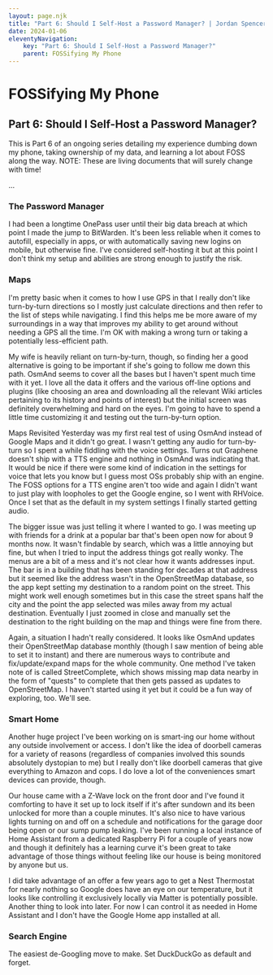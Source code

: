 ```yaml
---
layout: page.njk
title: "Part 6: Should I Self-Host a Password Manager? | Jordan Spencer"
date: 2024-01-06
eleventyNavigation:
    key: "Part 6: Should I Self-Host a Password Manager?"
    parent: FOSSifying My Phone
---
```


# FOSSifying My Phone

## Part 6: Should I Self-Host a Password Manager?

This is Part 6 of an ongoing series detailing my experience dumbing down my phone, taking ownership of my data, and learning a lot about FOSS along the way. NOTE: These are living documents that will surely change with time!

...

### The Password Manager
I had been a longtime OnePass user until their big data breach at which point I made the jump to BitWarden. It's been less reliable when it comes to autofill, especially in apps, or with automatically saving new logins on mobile, but otherwise fine. I've considered self-hosting it but at this point I don't think my setup and abilities are strong enough to justify the risk.

### Maps
I'm pretty basic when it comes to how I use GPS in that I really don't like turn-by-turn directions so I mostly just calculate directions and then refer to the list of steps while navigating. I find this helps me be more aware of my surroundings in a way that improves my ability to get around without needing a GPS all the time. I'm OK with making a wrong turn or taking a potentially less-efficient path.

My wife is heavily reliant on turn-by-turn, though, so finding her a good alternative is going to be important if she's going to follow me down this path. OsmAnd seems to cover all the bases but I haven't spent much time with it yet. I love all the data it offers and the various off-line options and plugins (like choosing an area and downloading all the relevant Wiki articles pertaining to its history and points of interest) but the initial screen was definitely overwhelming and hard on the eyes. I'm going to have to spend a little time customizing it and testing out the turn-by-turn option.

Maps Revisited
Yesterday was my first real test of using OsmAnd instead of Google Maps and it didn't go great. I wasn't getting any audio for turn-by-turn so I spent a while fiddling with the voice settings. Turns out Graphene doesn't ship with a TTS engine and nothing in OsmAnd was indicating that. It would be nice if there were some kind of indication in the settings for voice that lets you know but I guess most OSs probably ship with an engine. The FOSS options for a TTS engine aren't too wide and again I didn't want to just play with loopholes to get the Google engine, so I went with RHVoice. Once I set that as the default in my system settings I finally started getting audio.

The bigger issue was just telling it where I wanted to go. I was meeting up with friends for a drink at a popular bar that's been open now for about 9 months now. It wasn't findable by search, which was a little annoying but fine, but when I tried to input the address things got really wonky. The menus are a bit of a mess and it's not clear how it wants addresses input. The bar is in a building that has been standing for decades at that address but it seemed like the address wasn't in the OpenStreetMap database, so the app kept setting my destination to a random point on the street. This might work well enough sometimes but in this case the street spans half the city and the point the app selected was miles away from my actual destination. Eventually I just zoomed in close and manually set the destination to the right building on the map and things were fine from there.

Again, a situation I hadn't really considered. It looks like OsmAnd updates their OpenStreetMap database monthly (though I saw mention of being able to set it to instant) and there are numerous ways to contribute and fix/update/expand maps for the whole community. One method I've taken note of is called StreetComplete, which shows missing map data nearby in the form of "quests" to complete that then gets passed as updates to OpenStreetMap. I haven't started using it yet but it could be a fun way of exploring, too. We'll see.

### Smart Home
Another huge project I've been working on is smart-ing our home without any outside involvement or access. I don't like the idea of doorbell cameras for a variety of reasons (regardless of companies involved this sounds absolutely dystopian to me) but I really don't like doorbell cameras that give everything to Amazon and cops. I do love a lot of the conveniences smart devices can provide, though.

Our house came with a Z-Wave lock on the front door and I've found it comforting to have it set up to lock itself if it's after sundown and its been unlocked for more than a couple minutes. It's also nice to have various lights turning on and off on a schedule and notifications for the garage door being open or our sump pump leaking. I've been running a local instance of Home Assistant from a dedicated Raspberry Pi for a couple of years now and though it definitely has a learning curve it's been great to take advantage of those things without feeling like our house is being monitored by anyone but us.

I did take advantage of an offer a few years ago to get a Nest Thermostat for nearly nothing so Google does have an eye on our temperature, but it looks like controlling it exclusively locally via Matter is potentially possible. Another thing to look into later. For now I can control it as needed in Home Assistant and I don't have the Google Home app installed at all.

### Search Engine
The easiest de-Googling move to make. Set DuckDuckGo as default and forget.